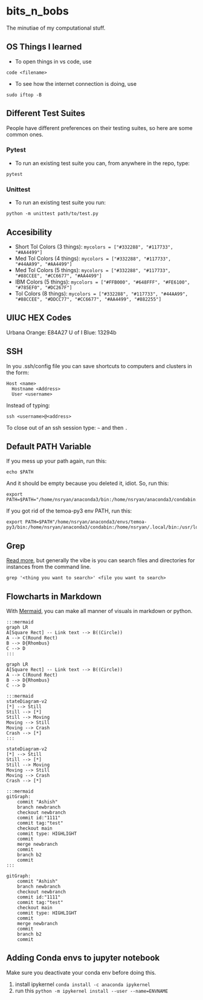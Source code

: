 # bits_n_bobs
The minutiae of my computational stuff.

## OS Things I learned

* To open things in vs code, use

```
code <filename>
```

* To see how the internet connection is doing, use

```
sudo iftop -B
```


## Different Test Suites
People have different preferences on their testing suites, so here are some
common ones.

### Pytest
* To run an existing test suite you can, from anywhere in the repo, type:
```
pytest
```

### Unittest
* To run an existing test suite you run:

```
python -m unittest path/to/test.py
```


## Accesibility
* Short Tol Colors (3 things): `mycolors = ["#332288", "#117733", "#AA4499"]`
* Med Tol Colors (4 things):  `mycolors = ["#332288", "#117733", "#44AA99", "#AA4499"]`
* Med Tol Colors (5 things):  `mycolors = ["#332288", "#117733", "#88CCEE", "#CC6677", "#AA4499"]`
* IBM Colors (5 things): `mycolors = ["#FFB000", "#648FFF", "#FE6100", "#785EF0", "#DC267F"]`
* Tol Colors (8 things): `mycolors = ["#332288", "#117733", "#44AA99", "#88CCEE", "#DDCC77", "#CC6677", "#AA4499", "#882255"]`


## UIUC HEX Codes
Urbana Orange: E84A27
U of I Blue: 13294b


## SSH
In you .ssh/config file you can save shortcuts to computers and
clusters in the form:

```
Host <name>
  Hostname <Address>
  User <username>
```

Instead of typing:

```
ssh <username>@<address>
```

To close out of an ssh session type: `~` and then `.`


## Default PATH Variable

If you mess up your path again, run this:
```
echo $PATH
```
And it should be empty because you deleted it, idiot. So, run this:
```
export PATH=$PATH="/home/nsryan/anaconda3/bin:/home/nsryan/anaconda3/condabin:/home/nsryan/.local/bin:/usr/local/sbin:/usr/local/bin:/usr/sbin:/usr/bin:/sbin:/bin:/usr/games:/usr/local/games:/snap/bin"
```
If you got rid of the temoa-py3 env PATH, run this:
```
export PATH=$PATH"/home/nsryan/anaconda3/envs/temoa-py3/bin:/home/nsryan/anaconda3/condabin:/home/nsryan/.local/bin:/usr/local/sbin:/usr/local/bin:/usr/sbin:/usr/bin:/sbin:/bin:/usr/games:/usr/local/games:/snap/bin"

```

## Grep
[Read more](https://www.freecodecamp.org/news/grep-command-in-linux-usage-options-and-syntax-examples/), but generally the vibe is you can search files and directories for instances from the command line.

```
grep '<thing you want to search>' <file you want to search>
```
## Flowcharts in Markdown
With [Mermaid](https://github.com/mermaid-js/mermaid-cli), you can make all manner of visuals in markdown or python.
```
:::mermaid
graph LR
A[Square Rect] -- Link text --> B((Circle))
A --> C(Round Rect)
B --> D{Rhombus}
C --> D
:::
```
```mermaid
graph LR
A[Square Rect] -- Link text --> B((Circle))
A --> C(Round Rect)
B --> D{Rhombus}
C --> D
```

```
:::mermaid
stateDiagram-v2
[*] --> Still
Still --> [*]
Still --> Moving
Moving --> Still
Moving --> Crash
Crash --> [*]
:::
```
```mermaid
stateDiagram-v2
[*] --> Still
Still --> [*]
Still --> Moving
Moving --> Still
Moving --> Crash
Crash --> [*]
```

```
:::mermaid
gitGraph:
    commit "Ashish"
    branch newbranch
    checkout newbranch
    commit id:"1111"
    commit tag:"test"
    checkout main
    commit type: HIGHLIGHT
    commit
    merge newbranch
    commit
    branch b2
    commit
:::
```
```mermaid
gitGraph:
    commit "Ashish"
    branch newbranch
    checkout newbranch
    commit id:"1111"
    commit tag:"test"
    checkout main
    commit type: HIGHLIGHT
    commit
    merge newbranch
    commit
    branch b2
    commit
```

## Adding Conda envs to jupyter notebook
Make sure you deactivate your conda env before doing this.
1. install ipykernel `conda install -c anaconda ipykernel`
1. run this `python -m ipykernel install --user --name=ENVNAME` 

